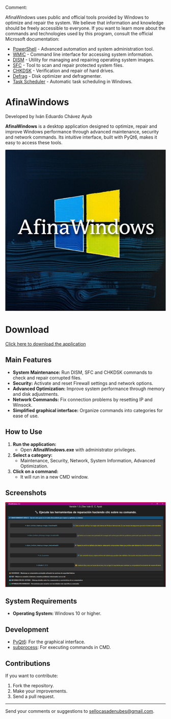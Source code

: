 Comment:

AfinaWindows uses public and official tools provided by Windows to optimize and repair the system. We believe that information and knowledge should be freely accessible to everyone. If you want to learn more about the commands and technologies used by this program, consult the official Microsoft documentation:

- [PowerShell](https://learn.microsoft.com/en-us/powershell/) - Advanced automation and system administration tool.
- [WMIC](https://learn.microsoft.com/en-us/windows/win32/wmisdk/wmi-start-page) - Command line interface for accessing system information.
- [DISM](https://learn.microsoft.com/en-us/windows-hardware/manufacture/desktop/dism-supported-platforms) - Utility for managing and repairing operating system images.
- [SFC](https://learn.microsoft.com/en-us/windows-server/administration/windows-commands/sfc) - Tool to scan and repair protected system files.
- [CHKDSK](https://learn.microsoft.com/en-us/windows-server/administration/windows-commands/chkdsk) - Verification and repair of hard drives.
- [Defrag](https://learn.microsoft.com/en-us/windows-server/administration/windows-commands/defrag) - Disk optimizer and defragmenter.
- [Task Scheduler](https://learn.microsoft.com/en-us/windows/win32/taskschd/task-scheduler-start-page) - Automatic task scheduling in Windows.

# AfinaWindows

Developed by Iván Eduardo Chávez Ayub

**AfinaWindows** is a desktop application designed to optimize, repair and improve Windows performance through advanced maintenance, security and network commands. Its intuitive interface, built with PyQt6, makes it easy to access these tools.

![AfinaWindows icon](AfinaWindows.png)

# Download

[Click here to download the application](dist/AfinaWindows.exe)

## Main Features

- **System Maintenance:** Run DISM, SFC and CHKDSK commands to check and repair corrupted files.
- **Security:** Activate and reset Firewall settings and network options.
- **Advanced Optimization:** Improve system performance through memory and disk adjustments.
- **Network Commands:** Fix connection problems by resetting IP and Winsock.
- **Simplified graphical interface:** Organize commands into categories for ease of use.

## How to Use

1. **Run the application:**
   - Open **AfinaWindows.exe** with administrator privileges.
2. **Select a category:**
   - Maintenance, Security, Network, System Information, Advanced Optimization.
3. **Click on a command:**
   - It will run in a new CMD window.

## Screenshots

![App Capture](Capture.png)

## System Requirements

- **Operating System:** Windows 10 or higher.

## Development

- [PyQt6](https://pypi.org/project/PyQt6/): For the graphical interface.
- [subprocess](https://docs.python.org/3/library/subprocess.html): For executing commands in CMD.

## Contributions

If you want to contribute:

1. Fork the repository.
2. Make your improvements.
3. Send a pull request.

---

Send your comments or suggestions to [sellocasadenubes@gmail.com](mailto:sellocasadenubes@gmail.com).
